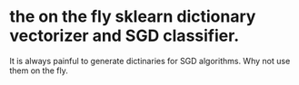 # the on the fly sklearn dictionary vectorizer and SGD classifier.

It is always painful to generate dictinaries for SGD algorithms. Why not use them on the fly.

